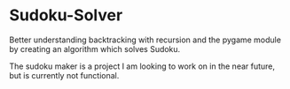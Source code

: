 # Sudoku-Solver

Better understanding backtracking with recursion and the pygame module by creating an algorithm which solves Sudoku.

The sudoku maker is a project I am looking to work on in the near future, but is currently not functional.



